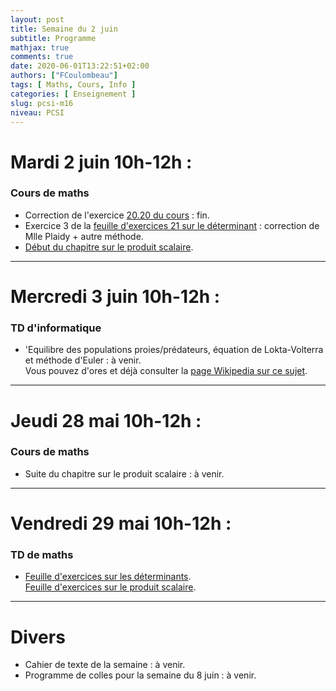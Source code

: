 ```yaml
---
layout: post
title: Semaine du 2 juin
subtitle: Programme
mathjax: true
comments: true
date: 2020-06-01T13:22:51+02:00
authors: ["FCoulombeau"]
tags: [ Maths, Cours, Info ]
categories: [ Enseignement ]
slug: pcsi-m16
niveau: PCSI
---
```


# Mardi 2 juin 10h-12h :
### Cours de maths
- Correction de l'exercice [20.20 du cours](https://fcoulombeau.github.io/cours/PCSI-Cours-19052020.pdf) : fin.
- Exercice 3 de la [feuille d'exercices 21 sur le déterminant](https://fcoulombeau.github.io/cours/PCSI-Exo-28052020.pdf) : correction de Mlle Plaidy + autre méthode.
- [Début du chapitre sur le produit scalaire](https://fcoulombeau.github.io/cours/PCSI-Cours-02062020.pdf).

---

# Mercredi 3 juin 10h-12h : 
### TD d'informatique

- \'Equilibre des populations proies/prédateurs, équation de Lokta-Volterra et méthode d'Euler : à venir.  
  Vous pouvez d'ores et déjà consulter la [page Wikipedia sur ce sujet](https://fr.wikipedia.org/wiki/%C3%89quations_de_pr%C3%A9dation_de_Lotka-Volterra).

---

# Jeudi 28 mai 10h-12h : 
### Cours de maths

- Suite du chapitre sur le produit scalaire : à venir.

---

# Vendredi 29 mai 10h-12h : 
### TD de maths

- [Feuille d'exercices sur les déterminants](https://fcoulombeau.github.io/cours/PCSI-Exo-28052020.pdf).  
  [Feuille d'exercices sur le produit scalaire](https://fcoulombeau.github.io/cours/PCSI-Exo-05062020.pdf).

---

# Divers

- Cahier de texte de la semaine : à venir.
- Programme de colles pour la semaine du 8 juin : à venir.